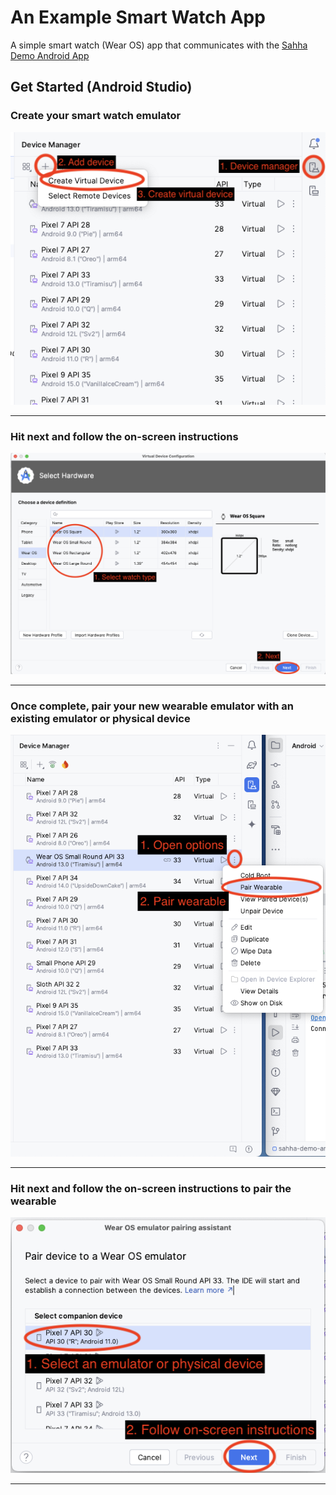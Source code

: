 # An Example Smart Watch App

A simple smart watch (Wear OS) app that communicates with the [Sahha Demo Android App](https://github.com/sahha-ai/sahha-demo-android)

## Get Started (Android Studio)

### Create your smart watch emulator

![Image](https://github.com/sahha-ai/sahha-demo-wear/blob/main/images/1.png)

---

### Hit next and follow the on-screen instructions

![image](https://github.com/sahha-ai/sahha-demo-wear/blob/main/images/2.png)

---

### Once complete, pair your new wearable emulator with an existing emulator or physical device

![image](https://github.com/sahha-ai/sahha-demo-wear/blob/main/images/3.png)

---

### Hit next and follow the on-screen instructions to pair the wearable

![image](https://github.com/sahha-ai/sahha-demo-wear/blob/main/images/4.png)

---


